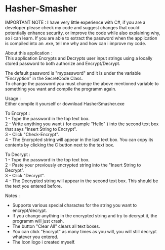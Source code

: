 # Hasher-Smasher

IMPORTANT NOTE : I have very little experience with C#, if you are a developer please check my code and suggest changes that could potentially enhance security, or improve the code while also explaining why, so i can learn. 
If you are able to extract the password when the application is compiled into an .exe, tell me why and how can i improve my code. 

About this application :  
This application Encrypts and Decrypts user input strings using a locally stored password to both authorize and Encrypt/Decrypt.

The default password is "mypassword" and it is under the variable "Encryption" in the SecretCode Class.  
To change the password you must change the above mentioned variable to something you want and compile the programm again. 

Usage :  
Either compile it yourself or download HasherSmasher.exe  

To Encrypt :  
1 - Type the password in the top text box.  
2 - Write anything you want ( for example "Hello" ) into the second text box that says "Insert String to Encrypt".  
3 - Click "Check-Encrypt".  
4 - The Encrypted string will appear in the last text box. You can copy its contents by clicking the C button next to the text box.   

To Decrypt :  
1 - Type the password in the top text box.  
2 - Paste your previously encrypted string into the "Insert String to Decrypt".  
3 - Click "Decrypt".  
4 - The Decrypted string will appear in the second text box. This should be the text you entered before.  

Notes :  
- Supports various special charactes for the string you want to encrypt/decrypt.  
- If you change anything in the encrypted string and try to decrypt it, the programm will just crash.  
- The button "Clear All" clears all text boxes.  
- You can click "Encrypt" as many times as you will, you will still decrypt whatever you entered.  
- The Icon logo i created myself.  
